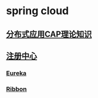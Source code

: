 # spring cloud
## [分布式应用CAP理论知识](cap.md)
## [注册中心](registry.md)
### [Eureka](eureka.md)
### [Ribbon](ribbon.md)
